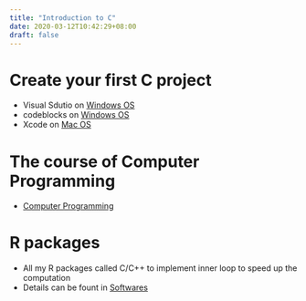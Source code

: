 ```yaml
---
title: "Introduction to C"
date: 2020-03-12T10:42:29+08:00
draft: false
---
```


# Create your first C project
  - Visual Sdutio on [Windows OS](https://xliusufe.github.io/cp/createFirstProject_windows.pdf)
  - codeblocks on [Windows OS](https://xliusufe.github.io/cp/createFirstProject_codeblocks.pdf)
  - Xcode on [Mac OS](https://xliusufe.github.io/cp/createFirstProject_mac.pdf)

# The course of **Computer Programming**
  - [Computer Programming](https://xliusufe.github.io/cp/contents.html)
  
# R packages  
  - All my R packages called C/C++ to implement inner loop to speed up the computation
  - Details can be fount in [Softwares](https://xliusufe.github.io/cv/Softwares.html)
  

